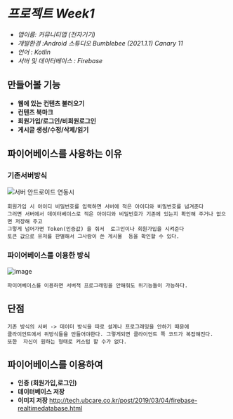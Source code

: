 # *프로젝트 Week1*
  - *앱이름: 커뮤니티앱 (전자기기)*
  - *개발환경 :Android 스튜디오 Bumblebee (2021.1.1) Canary 11*
  - *언어 : Kotlin*  
  - *서버 및 데이터베이스 : Firebase*


## 만들어볼 기능
  
   + **웹에 있는 컨텐츠 불러오기**
   + **컨텐츠 북마크**
   + **회원가입/로그인/비회원로그인**
   + **게시글 생성/수정/삭제/읽기**


## 파이어베이스를 사용하는 이유

### 기존서버방식

![서버 안드로이드 연동시](https://user-images.githubusercontent.com/97229292/157240023-07f24c6a-e2ab-4821-a7c8-3af0ad8b1379.JPG)

```
회원가입 시 아이디 비밀번호를 입력하면 서버에 적은 아이디와 비밀번호를 넘겨준다   
그러면 서버에서 데이터베이스로 적은 아이디와 비밀번호가 기존에 있는지 확인해 주거나 없으면 저장해 주고    
그렇게 넘어가면 Token(인증값) 을 줘서  로그인이나 회원가입을 시켜준다    
토큰 값으로 유저를 판별해서 그사람이 쓴 게시물  등을 확인할 수 있다.   
```
### 파이어베이스를 이용한 방식
![image](https://user-images.githubusercontent.com/97229292/157241360-acd9a927-e2d6-4d97-8023-0cb6ceaac6c3.png)
```
파이어베이스를 이용하면 서버적 프로그래밍을 안해줘도 위기능들이 가능하다.
```
## 단점
```
기존 방식의 서버 -> 데이터 방식을 따로 설계나 프로그래밍을 안하기 때문에    
클라이언트에서 위방식들을 만들어야한다. 그렇게되면 클라이언트 쪽 코드가 복잡해진다.   
또한  자신이 원하는 형태로 커스텀 할 수가 없다.   
```
## 파이어베이스를 이용하여

   - **인증 (회원가입,로그인)**
   - **데이터베이스 저장**
   - **이미지 저장**
http://tech.ubcare.co.kr/post/2019/03/04/firebase-realtimedatabase.html
